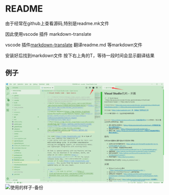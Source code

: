 # README

由于经常在github上查看源码,特别是readme.mk文件
 
因此使用vscode 插件 markdown-translate
 
 vscode 插件[markdown-translate](https://marketplace.visualstudio.com/items?itemName=markdown-translate.markdown-translate) 翻译readme.md 等markdown文件
 
  安装好后找到markdown文件 按下右上角的T，等待一段时间会显示翻译结果
  

## 例子

![使用的样子](images/example.png)
![使用的样子-备份](https://dblogfile.oss-cn-beijing.aliyuncs.com/oneblog/20190623184709631.png)

